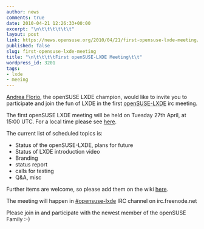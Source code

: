 ```yaml
---
author: news
comments: true
date: 2010-04-21 12:26:33+00:00
excerpt: "\n\t\t\t\t\t\t"
layout: post
link: https://news.opensuse.org/2010/04/21/first-opensuse-lxde-meeting/
published: false
slug: first-opensuse-lxde-meeting
title: "\n\t\t\t\tFirst openSUSE-LXDE Meeting\t\t"
wordpress_id: 3201
tags:
- lxde
- meeing
---
```

[Andrea Florio](http://en.opensuse.org/User:Anubisg1), the openSUSE LXDE champion, would like to invite you to participate and join the fun of LXDE in the first [openSUSE-LXDE](http://en.opensuse.org/LXDE) irc meeting.

The first openSUSE LXDE meeting will be held on Tuesday 27th April, at 15:00 UTC. For a local time please see [here](http://www.worldtimeserver.com/convert_time_in_UTC.aspx?y=2010&mo=04&d=27&h=15&mn=00).

The current list of scheduled topics is:

* Status of the openSUSE-LXDE, plans for future
* Status of LXDE introduction video
* Branding
* status report
* calls for testing
* Q&A, misc

Further items are welcome, so please add them on the wiki [here](http://en.opensuse.org/LXDE/Meetings/LXDE_Meeting_2010-04-27).

The meeting will happen in [#opensuse-lxde](irc://irc.freenode.net/opensuse-lxde) IRC channel on irc.freenode.net

Please join in and participate with the newest member of the openSUSE Family :-)		
